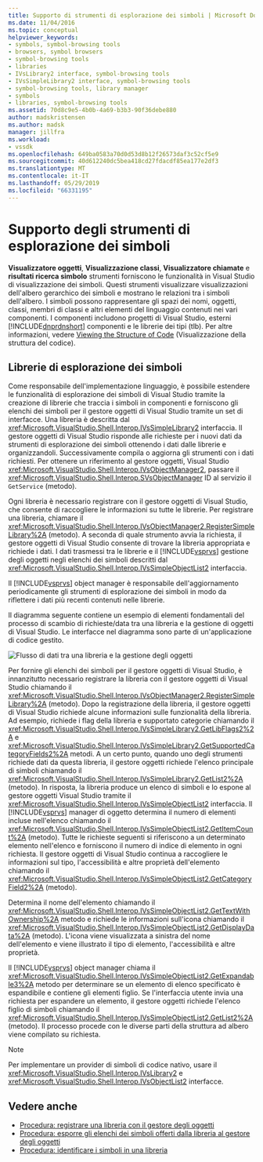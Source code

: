 ```yaml
---
title: Supporto di strumenti di esplorazione dei simboli | Microsoft Docs
ms.date: 11/04/2016
ms.topic: conceptual
helpviewer_keywords:
- symbols, symbol-browsing tools
- browsers, symbol browsers
- symbol-browsing tools
- libraries
- IVsLibrary2 interface, symbol-browsing tools
- IVsSimpleLibrary2 interface, symbol-browsing tools
- symbol-browsing tools, library manager
- symbols
- libraries, symbol-browsing tools
ms.assetid: 70d8c9e5-4b0b-4a69-b3b3-90f36debe880
author: madskristensen
ms.author: madsk
manager: jillfra
ms.workload:
- vssdk
ms.openlocfilehash: 649ba0583a70d0d53d8b12f26573daf3c52cf5e9
ms.sourcegitcommit: 40d612240dc5bea418cd27fdacdf85ea177e2df3
ms.translationtype: MT
ms.contentlocale: it-IT
ms.lasthandoff: 05/29/2019
ms.locfileid: "66331195"
---
```

# <a name="supporting-symbol-browsing-tools"></a>Supporto degli strumenti di esplorazione dei simboli
**Visualizzatore oggetti**, **Visualizzazione classi**, **Visualizzatore chiamate** e **risultati ricerca simbolo** strumenti forniscono le funzionalità in Visual Studio di visualizzazione dei simboli. Questi strumenti visualizzare visualizzazioni dell'albero gerarchico dei simboli e mostrano le relazioni tra i simboli dell'albero. I simboli possono rappresentare gli spazi dei nomi, oggetti, classi, membri di classi e altri elementi del linguaggio contenuti nei vari componenti. I componenti includono progetti di Visual Studio, esterni [!INCLUDE[dnprdnshort](../../code-quality/includes/dnprdnshort_md.md)] componenti e le librerie dei tipi (tlb). Per altre informazioni, vedere [Viewing the Structure of Code](../../ide/viewing-the-structure-of-code.md) (Visualizzazione della struttura del codice).

## <a name="symbol-browsing-libraries"></a>Librerie di esplorazione dei simboli
 Come responsabile dell'implementazione linguaggio, è possibile estendere le funzionalità di esplorazione dei simboli di Visual Studio tramite la creazione di librerie che traccia i simboli in componenti e forniscono gli elenchi dei simboli per il gestore oggetti di Visual Studio tramite un set di interfacce. Una libreria è descritta dal <xref:Microsoft.VisualStudio.Shell.Interop.IVsSimpleLibrary2> interfaccia. Il gestore oggetti di Visual Studio risponde alle richieste per i nuovi dati da strumenti di esplorazione dei simboli ottenendo i dati dalle librerie e organizzandoli. Successivamente compila o aggiorna gli strumenti con i dati richiesti. Per ottenere un riferimento al gestore oggetti, Visual Studio <xref:Microsoft.VisualStudio.Shell.Interop.IVsObjectManager2>, passare il <xref:Microsoft.VisualStudio.Shell.Interop.SVsObjectManager> ID al servizio il `GetService` (metodo).

 Ogni libreria è necessario registrare con il gestore oggetti di Visual Studio, che consente di raccogliere le informazioni su tutte le librerie. Per registrare una libreria, chiamare il <xref:Microsoft.VisualStudio.Shell.Interop.IVsObjectManager2.RegisterSimpleLibrary%2A> (metodo). A seconda di quale strumento avvia la richiesta, il gestore oggetti di Visual Studio consente di trovare la libreria appropriata e richiede i dati. I dati trasmessi tra le librerie e il [!INCLUDE[vsprvs](../../code-quality/includes/vsprvs_md.md)] gestione degli oggetti negli elenchi dei simboli descritti dal <xref:Microsoft.VisualStudio.Shell.Interop.IVsSimpleObjectList2> interfaccia.

 Il [!INCLUDE[vsprvs](../../code-quality/includes/vsprvs_md.md)] object manager è responsabile dell'aggiornamento periodicamente gli strumenti di esplorazione dei simboli in modo da riflettere i dati più recenti contenuti nelle librerie.

 Il diagramma seguente contiene un esempio di elementi fondamentali del processo di scambio di richieste/data tra una libreria e la gestione di oggetti di Visual Studio. Le interfacce nel diagramma sono parte di un'applicazione di codice gestito.

 ![Flusso di dati tra una libreria e la gestione degli oggetti](../../extensibility/internals/media/callbrowserdiagram.gif "CallBrowserDiagram")

 Per fornire gli elenchi dei simboli per il gestore oggetti di Visual Studio, è innanzitutto necessario registrare la libreria con il gestore oggetti di Visual Studio chiamando il <xref:Microsoft.VisualStudio.Shell.Interop.IVsObjectManager2.RegisterSimpleLibrary%2A> (metodo). Dopo la registrazione della libreria, il gestore oggetti di Visual Studio richiede alcune informazioni sulle funzionalità della libreria. Ad esempio, richiede i flag della libreria e supportato categorie chiamando il <xref:Microsoft.VisualStudio.Shell.Interop.IVsSimpleLibrary2.GetLibFlags2%2A> e <xref:Microsoft.VisualStudio.Shell.Interop.IVsSimpleLibrary2.GetSupportedCategoryFields2%2A> metodi. A un certo punto, quando uno degli strumenti richiede dati da questa libreria, il gestore oggetti richiede l'elenco principale di simboli chiamando il <xref:Microsoft.VisualStudio.Shell.Interop.IVsSimpleLibrary2.GetList2%2A> (metodo). In risposta, la libreria produce un elenco di simboli e lo espone al gestore oggetti Visual Studio tramite il <xref:Microsoft.VisualStudio.Shell.Interop.IVsSimpleObjectList2> interfaccia. Il [!INCLUDE[vsprvs](../../code-quality/includes/vsprvs_md.md)] manager di oggetto determina il numero di elementi incluse nell'elenco chiamando il <xref:Microsoft.VisualStudio.Shell.Interop.IVsSimpleObjectList2.GetItemCount%2A> (metodo). Tutte le richieste seguenti si riferiscono a un determinato elemento nell'elenco e forniscono il numero di indice di elemento in ogni richiesta. Il gestore oggetti di Visual Studio continua a raccogliere le informazioni sul tipo, l'accessibilità e altre proprietà dell'elemento chiamando il <xref:Microsoft.VisualStudio.Shell.Interop.IVsSimpleObjectList2.GetCategoryField2%2A> (metodo).

 Determina il nome dell'elemento chiamando il <xref:Microsoft.VisualStudio.Shell.Interop.IVsSimpleObjectList2.GetTextWithOwnership%2A> metodo e richiede le informazioni sull'icona chiamando il <xref:Microsoft.VisualStudio.Shell.Interop.IVsSimpleObjectList2.GetDisplayData%2A> (metodo). L'icona viene visualizzata a sinistra del nome dell'elemento e viene illustrato il tipo di elemento, l'accessibilità e altre proprietà.

 Il [!INCLUDE[vsprvs](../../code-quality/includes/vsprvs_md.md)] object manager chiama il <xref:Microsoft.VisualStudio.Shell.Interop.IVsSimpleObjectList2.GetExpandable3%2A> metodo per determinare se un elemento di elenco specificato è espandibile e contiene gli elementi figlio. Se l'interfaccia utente invia una richiesta per espandere un elemento, il gestore oggetti richiede l'elenco figlio di simboli chiamando il <xref:Microsoft.VisualStudio.Shell.Interop.IVsSimpleObjectList2.GetList2%2A> (metodo). Il processo procede con le diverse parti della struttura ad albero viene compilato su richiesta.

> [!NOTE]
> Per implementare un provider di simboli di codice nativo, usare il <xref:Microsoft.VisualStudio.Shell.Interop.IVsLibrary2> e <xref:Microsoft.VisualStudio.Shell.Interop.IVsObjectList2> interfacce.

## <a name="see-also"></a>Vedere anche
- [Procedura: registrare una libreria con il gestore degli oggetti](../../extensibility/internals/how-to-register-a-library-with-the-object-manager.md)
- [Procedura: esporre gli elenchi dei simboli offerti dalla libreria al gestore degli oggetti](../../extensibility/internals/how-to-expose-lists-of-symbols-provided-by-the-library-to-the-object-manager.md)
- [Procedura: identificare i simboli in una libreria](../../extensibility/internals/how-to-identify-symbols-in-a-library.md)